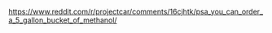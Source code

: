 https://www.reddit.com/r/projectcar/comments/16cjhtk/psa_you_can_order_a_5_gallon_bucket_of_methanol/
